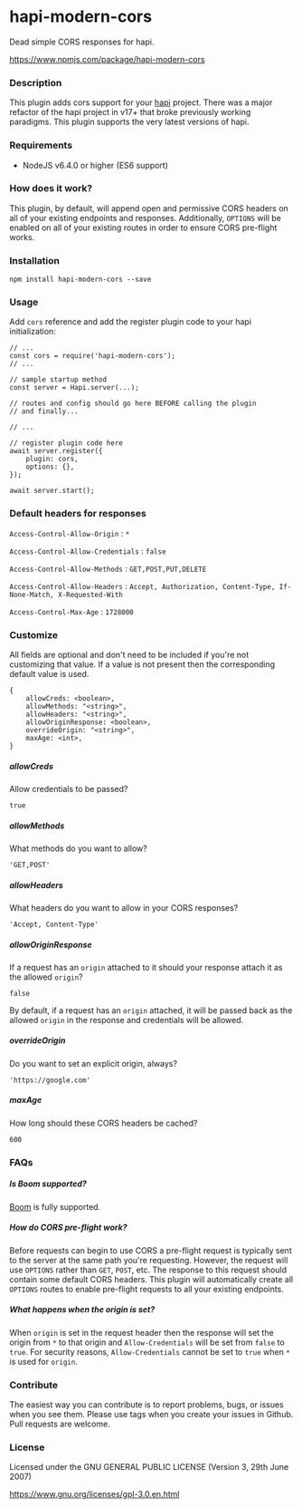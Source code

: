 # hapi-modern-cors

Dead simple CORS responses for hapi.

https://www.npmjs.com/package/hapi-modern-cors

### Description

This plugin adds cors support for your [hapi](https://github.com/hapijs/hapi) project. There was a major refactor of the hapi project in v17+ that
broke previously working paradigms. This plugin supports the very latest versions of hapi.

### Requirements

* NodeJS v6.4.0 or higher (ES6 support)

### How does it work?

This plugin, by default, will append open and permissive CORS headers on all of your existing endpoints and responses.
Additionally, `OPTIONS` will be enabled on all of your existing routes in order to ensure CORS pre-flight works.

### Installation

    npm install hapi-modern-cors --save

### Usage

Add `cors` reference and add the register plugin code to your hapi initialization:

    // ...
    const cors = require('hapi-modern-cors');
    // ...

    // sample startup method
    const server = Hapi.server(...);

    // routes and config should go here BEFORE calling the plugin
    // and finally...
    
    // ...

    // register plugin code here
    await server.register({
        plugin: cors,
        options: {},
    });

    await server.start();

### Default headers for responses

`Access-Control-Allow-Origin` : `*`

`Access-Control-Allow-Credentials` : `false`

`Access-Control-Allow-Methods` : `GET,POST,PUT,DELETE`

`Access-Control-Allow-Headers` : `Accept, Authorization, Content-Type, If-None-Match, X-Requested-With`

`Access-Control-Max-Age` : `1728000`

### Customize

All fields are optional and don't need to be included if you're not customizing that value. If a value is not present
then the corresponding default value is used.

    {
        allowCreds: <boolean>,
        allowMethods: "<string>",
        allowHeaders: "<string>",
        allowOriginResponse: <boolean>,
        overrideOrigin: "<string>",
        maxAge: <int>,    
    }

##### allowCreds

Allow credentials to be passed?

    true

##### allowMethods

What methods do you want to allow?

    'GET,POST'

##### allowHeaders

What headers do you want to allow in your CORS responses?

    'Accept, Content-Type'

##### allowOriginResponse

If a request has an `origin` attached to it should your response attach it as the allowed `origin`?

    false

By default, if a request has an `origin` attached, it will be passed back as the allowed `origin` in the response and
credentials will be allowed.

##### overrideOrigin

Do you want to set an explicit origin, always?

    'https://google.com'

##### maxAge

How long should these CORS headers be cached?

    600

### FAQs

##### Is Boom supported?

[Boom](https://github.com/hapijs/boom) is fully supported.

##### How do CORS pre-flight work?

Before requests can begin to use CORS a pre-flight request is typically sent to the server at the same path you're 
requesting. However, the request will use `OPTIONS` rather than `GET`, `POST`, etc. The response to this request should
contain some default CORS headers. This plugin will automatically create all `OPTIONS` routes to enable pre-flight
requests to all your existing endpoints.

##### What happens when the origin is set?

When `origin` is set in the request header then the response will set the origin from `*` to that origin and
`Allow-Credentials` will be set from `false` to `true`. For security reasons, `Allow-Credentials` cannot be set to
`true` when `*` is used for `origin`.

### Contribute

The easiest way you can contribute is to report problems, bugs, or issues when you see them. Please use tags when you
create your issues in Github. Pull requests are welcome.

### License

Licensed under the GNU GENERAL PUBLIC LICENSE (Version 3, 29th June 2007)

https://www.gnu.org/licenses/gpl-3.0.en.html
